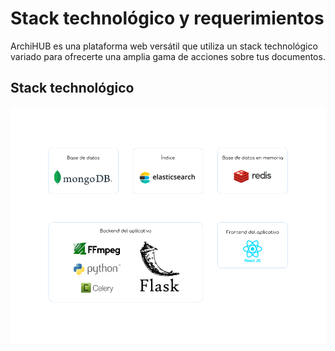 # Stack technológico y requerimientos

ArchiHUB es una plataforma web versátil que utiliza un stack technológico variado para ofrecerte una amplia gama de acciones sobre tus documentos.

## Stack technológico

![stack tech](imagenes/infra.png)
